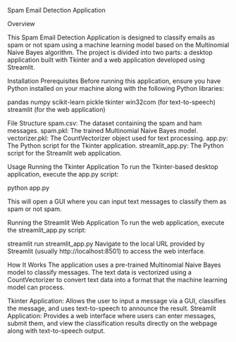 Spam Email Detection Application



Overview

This Spam Email Detection Application is designed to classify emails as spam or not spam using a machine learning model based on the Multinomial Naive Bayes algorithm. The project is divided into two parts: a desktop application built with Tkinter and a web application developed using Streamlit.


Installation
Prerequisites
Before running this application, ensure you have Python installed on your machine along with the following Python libraries:

pandas
numpy
scikit-learn
pickle
tkinter
win32com (for text-to-speech)
streamlit (for the web application)

File Structure
spam.csv: The dataset containing the spam and ham messages.
spam.pkl: The trained Multinomial Naive Bayes model.
vectorizer.pkl: The CountVectorizer object used for text processing.
app.py: The Python script for the Tkinter application.
streamlit_app.py: The Python script for the Streamlit web application.


Usage
Running the Tkinter Application
To run the Tkinter-based desktop application, execute the app.py script:

python app.py

This will open a GUI where you can input text messages to classify them as spam or not spam.


Running the Streamlit Web Application
To run the web application, execute the streamlit_app.py script:

streamlit run streamlit_app.py
Navigate to the local URL provided by Streamlit (usually http://localhost:8501) to access the web interface.


How It Works
The application uses a pre-trained Multinomial Naive Bayes model to classify messages. The text data is vectorized using a CountVectorizer to convert text data into a format that the machine learning model can process.

Tkinter Application: Allows the user to input a message via a GUI, classifies the message, and uses text-to-speech to announce the result.
Streamlit Application: Provides a web interface where users can enter messages, submit them, and view the classification results directly on the webpage along with text-to-speech output.






